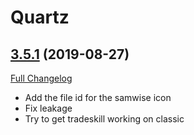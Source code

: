 # Quartz

## [3.5.1](https://github.com/Nevcairiel/Quartz/tree/3.5.1) (2019-08-27)
[Full Changelog](https://github.com/Nevcairiel/Quartz/compare/3.5.0...3.5.1)

- Add the file id for the samwise icon  
- Fix leakage  
- Try to get tradeskill working on classic  
